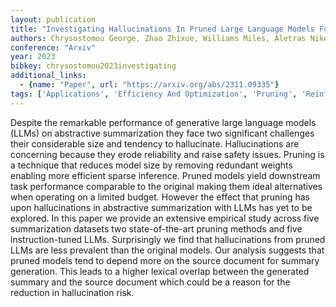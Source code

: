 ```yaml
---
layout: publication
title: "Investigating Hallucinations In Pruned Large Language Models For Abstractive Summarization"
authors: Chrysostomou George, Zhao Zhixue, Williams Miles, Aletras Nikolaos
conference: "Arxiv"
year: 2023
bibkey: chrysostomou2023investigating
additional_links:
  - {name: "Paper", url: "https://arxiv.org/abs/2311.09335"}
tags: ['Applications', 'Efficiency And Optimization', 'Pruning', 'Reinforcement Learning', 'Responsible AI']
---
```

Despite the remarkable performance of generative large language models (LLMs) on abstractive summarization they face two significant challenges their considerable size and tendency to hallucinate. Hallucinations are concerning because they erode reliability and raise safety issues. Pruning is a technique that reduces model size by removing redundant weights enabling more efficient sparse inference. Pruned models yield downstream task performance comparable to the original making them ideal alternatives when operating on a limited budget. However the effect that pruning has upon hallucinations in abstractive summarization with LLMs has yet to be explored. In this paper we provide an extensive empirical study across five summarization datasets two state-of-the-art pruning methods and five instruction-tuned LLMs. Surprisingly we find that hallucinations from pruned LLMs are less prevalent than the original models. Our analysis suggests that pruned models tend to depend more on the source document for summary generation. This leads to a higher lexical overlap between the generated summary and the source document which could be a reason for the reduction in hallucination risk.
